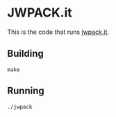 JWPACK.it
=========

This is the code that runs [jwpack.it][1].

Building
--------

    make

Running
-------

    ./jwpack

[1]: http://jwpack.it/
